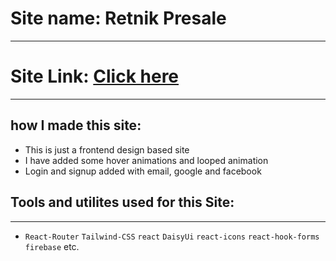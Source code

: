 # Site name: Retnik Presale

---

# Site Link: <a href="https://retnik-presale.web.app/">Click here</a>

---

## how I made this site:

- This is just a frontend design based site
- I have added some hover animations and looped animation
- Login and signup added with email, google and facebook

## Tools and utilites used for this Site:

---

- `React-Router` `Tailwind-CSS` `react` `DaisyUi` `react-icons` `react-hook-forms` `firebase` etc.
